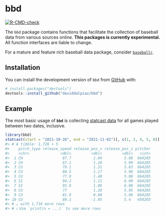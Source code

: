 
<!-- README.md is generated from README.Rmd. Please edit that file -->

# bbd

<!-- badges: start -->

[![R-CMD-check](https://github.com/daviddalpiaz/bbd/actions/workflows/R-CMD-check.yaml/badge.svg)](https://github.com/daviddalpiaz/bbd/actions)
<!-- badges: end -->

The `bbd` package contains functions that facilitate the collection of
baseball data from various sources online. **This packages is currently
experimental.** All function interfaces are liable to change.

For a mature and feature rich baseball data package, consider
[`baseballr`](https://github.com/BillPetti/baseballr).

## Installation

You can install the development version of `bbd` from
[GitHub](https://github.com/) with:

``` r
# install.packages("devtools")
devtools::install_github("daviddalpiaz/bbd")
```

## Example

The most basic usage of **`bbd`** is collecting [statcast
data](https://baseballsavant.mlb.com/statcast_search) for all games
played between two dates, inclusive.

``` r
library(bbd)
statcast(start = "2021-10-26", end = "2021-11-02")[, c(1, 3, 4, 5, 8)]
#> # A tibble: 1,726 × 5
#>    pitch_type release_speed release_pos_x release_pos_z pitcher
#>    <chr>              <dbl>         <dbl>         <dbl>   <int>
#>  1 CH                  87.7          1.04          5.88  664285
#>  2 CH                  87.1          1.26          5.99  664285
#>  3 CU                  79.1          1.31          5.83  664285
#>  4 CU                  80.5          1.17          5.98  664285
#>  5 CU                  77.9          1.48          5.88  664285
#>  6 SI                  94.2          1.11          6.09  664285
#>  7 SI                  95.9          1.06          6.08  664285
#>  8 CU                  77            1.28          5.95  664285
#>  9 CU                  81.9          0.98          5.96  664285
#> 10 CU                  80.1         -1.95          5.4   450203
#> # … with 1,716 more rows
#> # ℹ Use `print(n = ...)` to see more rows
```
